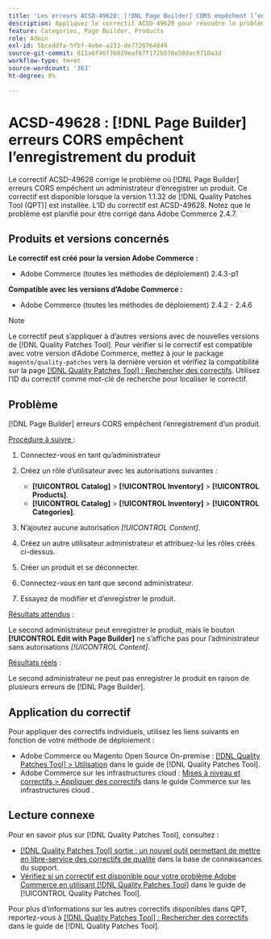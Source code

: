 ```yaml
---
title: 'Les erreurs ACSD-49628: [!DNL Page Builder] CORS empêchent l’enregistrement du produit.'
description: Appliquez le correctif ACSD-49628 pour résoudre le problème d’Adobe Commerce où les erreurs  [!DNL Page Builder] CORS empêchent l’enregistrement du produit.
feature: Categories, Page Builder, Products
role: Admin
exl-id: 5bceddfa-5fbf-4ebe-a233-de7720764849
source-git-commit: 011a6f46f76029eaf67f172b576e58dac9710a3d
workflow-type: tm+mt
source-wordcount: '363'
ht-degree: 0%

---
```


# ACSD-49628 : [!DNL Page Builder] erreurs CORS empêchent l’enregistrement du produit

Le correctif ACSD-49628 corrige le problème où [!DNL Page Builder] erreurs CORS empêchent un administrateur d’enregistrer un produit. Ce correctif est disponible lorsque la version 1.1.32 de [!DNL Quality Patches Tool (QPT)] est installée. L’ID du correctif est ACSD-49628. Notez que le problème est planifié pour être corrigé dans Adobe Commerce 2.4.7.

## Produits et versions concernés

**Le correctif est créé pour la version Adobe Commerce :**

* Adobe Commerce (toutes les méthodes de déploiement) 2.4.3-p1

**Compatible avec les versions d’Adobe Commerce :**

* Adobe Commerce (toutes les méthodes de déploiement) 2.4.2 - 2.4.6

>[!NOTE]
>
>Le correctif peut s’appliquer à d’autres versions avec de nouvelles versions de [!DNL Quality Patches Tool]. Pour vérifier si le correctif est compatible avec votre version d’Adobe Commerce, mettez à jour le package `magento/quality-patches` vers la dernière version et vérifiez la compatibilité sur la page [[!DNL Quality Patches Tool] : Rechercher des correctifs](https://experienceleague.adobe.com/tools/commerce-quality-patches/index.html). Utilisez l’ID du correctif comme mot-clé de recherche pour localiser le correctif.

## Problème

[!DNL Page Builder] erreurs CORS empêchent l’enregistrement d’un produit.

<u>Procédure à suivre </u> :

1. Connectez-vous en tant qu’administrateur
1. Créez un rôle d’utilisateur avec les autorisations suivantes :

   * **[!UICONTROL Catalog]** > **[!UICONTROL Inventory]** > **[!UICONTROL Products]**.
   * **[!UICONTROL Catalog]** > **[!UICONTROL Inventory]** > **[!UICONTROL Categories]**.

1. N’ajoutez aucune autorisation *[!UICONTROL Content]*.
1. Créez un autre utilisateur administrateur et attribuez-lui les rôles créés ci-dessus.
1. Créer un produit et se déconnecter.
1. Connectez-vous en tant que second administrateur.
1. Essayez de modifier et d’enregistrer le produit.

<u>Résultats attendus</u> :

Le second administrateur peut enregistrer le produit, mais le bouton **[!UICONTROL Edit with Page Builder]** ne s’affiche pas pour l’administrateur sans autorisations *[!UICONTROL Content]*.

<u>Résultats réels</u> :

Le second administrateur ne peut pas enregistrer le produit en raison de plusieurs erreurs de [!DNL Page Builder].

## Application du correctif

Pour appliquer des correctifs individuels, utilisez les liens suivants en fonction de votre méthode de déploiement :

* Adobe Commerce ou Magento Open Source On-premise : [[!DNL Quality Patches Tool] > Utilisation](/help/tools/quality-patches-tool/usage.md) dans le guide de [!DNL Quality Patches Tool].
* Adobe Commerce sur les infrastructures cloud : [Mises à niveau et correctifs > Appliquer des correctifs](https://experienceleague.adobe.com/docs/commerce-cloud-service/user-guide/develop/upgrade/apply-patches.html) dans le guide Commerce sur les infrastructures cloud .

## Lecture connexe

Pour en savoir plus sur [!DNL Quality Patches Tool], consultez :

* [[!DNL Quality Patches Tool] sortie : un nouvel outil permettant de mettre en libre-service des correctifs de qualité](https://experienceleague.adobe.com/en/docs/commerce-operations/tools/quality-patches-tool/quality-patches-tool-to-self-serve-quality-patches) dans la base de connaissances du support.
* [Vérifiez si un correctif est disponible pour votre problème Adobe Commerce en utilisant [!DNL Quality Patches Tool]](/help/tools/quality-patches-tool/patches-available-in-qpt/check-patch-for-magento-issue-with-magento-quality-patches.md) dans le guide de [!UICONTROL Quality Patches Tool].


Pour plus d’informations sur les autres correctifs disponibles dans QPT, reportez-vous à [[!DNL Quality Patches Tool] : Rechercher des correctifs](https://experienceleague.adobe.com/tools/commerce-quality-patches/index.html) dans le guide de [!DNL Quality Patches Tool].
